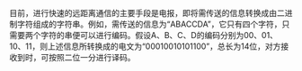 目前，进行快速的远距离通信的主要手段是电报，即将需传送的信息转换成由二进制字符组成的字符串。例如，需传送的信息为“ABACCDA”，它只有四个字符，只需要两个字符的串便可以进行编码。假设A、B、C、D的编码分别为00、01、10、11，则上述信息所转换成的电文为“00010010101100”，总长为14位，对方接收到时，可按照二位一分进行译码。

